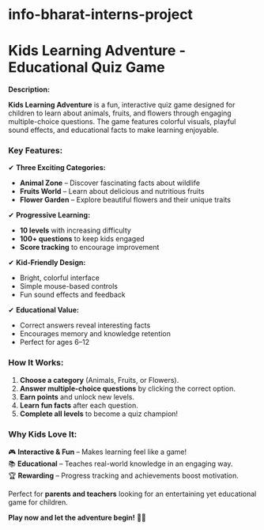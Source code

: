 # info-bharat-interns-project
# Kids Learning Adventure - Educational Quiz Game  

**Description:**  

**Kids Learning Adventure** is a fun, interactive quiz game designed for children to learn about animals, fruits, and flowers through engaging multiple-choice questions. The game features colorful visuals, playful sound effects, and educational facts to make learning enjoyable.  

### **Key Features:**  
✔ **Three Exciting Categories:**  
- **Animal Zone** – Discover fascinating facts about wildlife  
- **Fruits World** – Learn about delicious and nutritious fruits  
- **Flower Garden** – Explore beautiful flowers and their unique traits  

✔ **Progressive Learning:**  
- **10 levels** with increasing difficulty  
- **100+ questions** to keep kids engaged  
- **Score tracking** to encourage improvement  

✔ **Kid-Friendly Design:**  
- Bright, colorful interface  
- Simple mouse-based controls  
- Fun sound effects and feedback  

✔ **Educational Value:**  
- Correct answers reveal interesting facts  
- Encourages memory and knowledge retention  
- Perfect for ages 6–12  

### **How It Works:**  
1. **Choose a category** (Animals, Fruits, or Flowers).  
2. **Answer multiple-choice questions** by clicking the correct option.  
3. **Earn points** and unlock new levels.  
4. **Learn fun facts** after each question.  
5. **Complete all levels** to become a quiz champion!  

### **Why Kids Love It:**  
🎮 **Interactive & Fun** – Makes learning feel like a game!  
📚 **Educational** – Teaches real-world knowledge in an engaging way.  
🏆 **Rewarding** – Progress tracking and achievements boost motivation.  

Perfect for **parents and teachers** looking for an entertaining yet educational game for children.  

**Play now and let the adventure begin!** 🚀🎉
